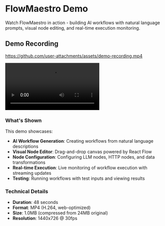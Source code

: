 # FlowMaestro Demo

Watch FlowMaestro in action - building AI workflows with natural language prompts, visual node editing, and real-time execution monitoring.

## Demo Recording

https://github.com/user-attachments/assets/demo-recording.mp4

<video src="demo-recording.mp4" controls title="FlowMaestro Demo"></video>

### What's Shown

This demo showcases:

- **AI Workflow Generation**: Creating workflows from natural language descriptions
- **Visual Node Editor**: Drag-and-drop canvas powered by React Flow
- **Node Configuration**: Configuring LLM nodes, HTTP nodes, and data transformations
- **Real-time Execution**: Live monitoring of workflow execution with streaming updates
- **Testing**: Running workflows with test inputs and viewing results

### Technical Details

- **Duration**: 48 seconds
- **Format**: MP4 (H.264, web-optimized)
- **Size**: 1.0MB (compressed from 24MB original)
- **Resolution**: 1440x726 @ 30fps
